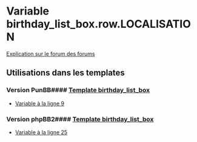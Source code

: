 # Variable birthday_list_box.row.LOCALISATION
[Explication sur le forum des forums](http://forum.forumactif.com/t294113-listing-des-variables#birthday_list_box.row.LOCALISATION)
## Utilisations dans les templates
### Version PunBB#### [Template birthday_list_box](punbb/birthday_list_box.md)
* [Variable à la ligne 9](../punbb/birthday_list_box.tpl#L9)
### Version phpBB2#### [Template birthday_list_box](subsilver/birthday_list_box.md)
* [Variable à la ligne 25](../subsilver/birthday_list_box.tpl#L25)